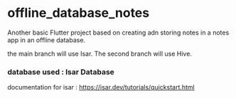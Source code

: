 # offline_database_notes

Another basic Flutter project based on creating adn storing notes in a notes app in an offline database.

the main branch will use Isar.
The second branch will use Hive.


### database used : Isar Database

documentation for isar : https://isar.dev/tutorials/quickstart.html
